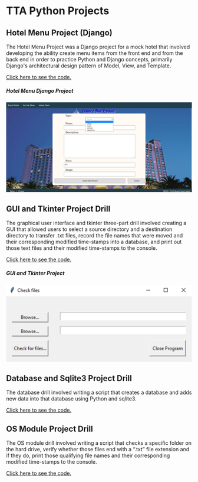 # TTA Python Projects

## Hotel Menu Project (Django)
The Hotel Menu Project was a Django project for a mock hotel that involved developing the ability create menu items from the front end and from the back end in order to practice Python and Django concepts, primarily Django's architectural design pattern of Model, View, and Template.

[Click here to see the code.](https://github.com/rbmanez/TTA-Python-Projects/tree/master/techproject_django)

##### Hotel Menu Django Project
![django project](screenshots/pic1.png)

## GUI and Tkinter Project Drill
The graphical user interface and tkinter three-part drill involved creating a GUI that allowed users to select a source directory and a destination directory to transfer .txt files, record the file names that were moved and their corresponding modified time-stamps into a database, and print out those text files and their modified time-stamps to the console.

[Click here to see the code.](https://github.com/rbmanez/TTA-Python-Projects/tree/master/drillPyTkinter)

##### GUI and Tkinter Project
![GUI Tkinter Project](screenshots/pic2.png)

## Database and Sqlite3 Project Drill
The database drill involved writing a script that creates a database and adds new data into that database using Python and sqlite3.

[Click here to see the code.](https://github.com/rbmanez/TTA-Python-Projects/tree/master/drillPyDbSqlite3)

## OS Module Project Drill
The OS module drill involved writing a script that checks a specific folder on the hard drive, verify whether those files end with a “.txt” file extension and if they do, print those qualifying file names and their corresponding modified time-stamps to the console.

[Click here to see the code.](https://github.com/rbmanez/TTA-Python-Projects/tree/master/drillPyOSModule)
